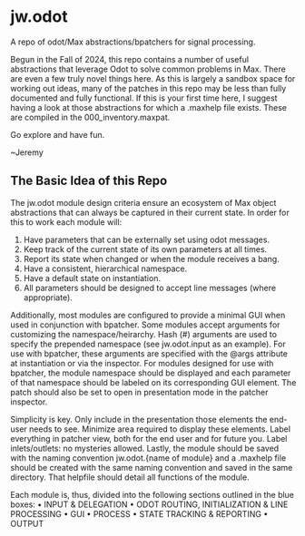 # jw.odot
A repo of odot/Max abstractions/bpatchers for signal processing.

Begun in the Fall of 2024, this repo contains a number of useful abstractions that leverage Odot to solve common problems in Max. There are even a few truly novel things here. As this is largely a sandbox space for working out ideas, many of the patches in this repo may be less than fully documented and fully functional. If this is your first time here, I suggest having a look at those abstractions for which a .maxhelp file exists. These are compiled in the 000_inventory.maxpat.

Go explore and have fun.

~Jeremy

## The Basic Idea of this Repo ##
The jw.odot module design criteria ensure an ecosystem of Max object abstractions that can always be captured in their current state.  In order for this to work each module will:
1) Have parameters that can be externally set using odot messages.
2) Keep track of the current state of its own parameters at all times.
3) Report its state when changed or when the module receives a bang.
4) Have a consistent, hierarchical namespace.
5) Have a default state on instantiation.
6) All parameters should be designed to accept line messages (where appropriate).

Additionally, most modules are configured to provide a minimal GUI when used in conjunction with bpatcher. Some modules accept arguments for customizing the namespace/heirarchy. Hash (#) arguments are used to specify the prepended namespace (see jw.odot.input as an example). For use with bpatcher, these arguments are specified with the @args attribute at instantiation or via the inspector. For modules designed for use with bpatcher, the module namespace should be displayed and each parameter of that namespace should be labeled on its corresponding GUI element. The patch should also be set to open in presentation mode in the patcher inspector.

Simplicity is key. Only include in the presentation those elements the end-user needs to see. Minimize area required to display these elements. 
Label everything in patcher view, both for the end user and for future you.
Label inlets/outlets: no mysteries allowed.
Lastly, the module should be saved with the naming convention jw.odot.{name of module} and a .maxhelp file should be created with the same naming convention and saved in the same directory. That helpfile should detail all functions of the module.

Each module is, thus, divided into the following sections outlined in the blue boxes:
• INPUT & DELEGATION
• ODOT ROUTING, INITIALIZATION & LINE PROCESSING
• GUI
• PROCESS
• STATE TRACKING & REPORTING
• OUTPUT
